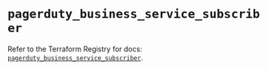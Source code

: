 # `pagerduty_business_service_subscriber`

Refer to the Terraform Registry for docs: [`pagerduty_business_service_subscriber`](https://registry.terraform.io/providers/pagerduty/pagerduty/3.14.3/docs/resources/business_service_subscriber).

